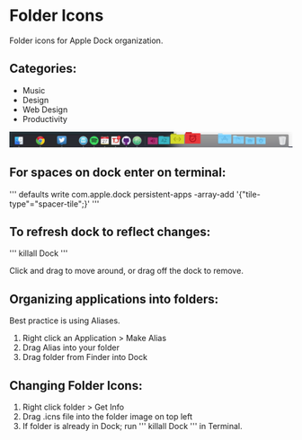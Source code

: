 # Folder Icons
Folder icons for Apple Dock organization.

## Categories:
* Music
* Design
* Web Design
* Productivity

![alt text](preview.png "Folder Icon Preview")


## For spaces on dock enter on terminal:
''' defaults write com.apple.dock persistent-apps -array-add '{"tile-type"="spacer-tile";}' '''


## To refresh dock to reflect changes:

''' killall Dock '''

Click and drag to move around, or drag off the dock to remove.


## Organizing applications into folders:
Best practice is using Aliases.
1. Right click an Application > Make Alias
1. Drag Alias into your folder
1. Drag folder from Finder into Dock

## Changing Folder Icons:
1. Right click folder > Get Info
1. Drag .icns file into the folder image on top left
1. If folder is already in Dock; run ''' killall Dock ''' in Terminal.
